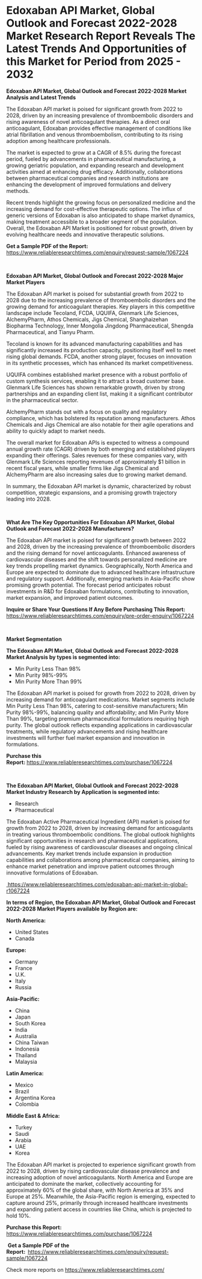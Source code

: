 <p><h1>Edoxaban API Market, Global Outlook and Forecast 2022-2028 Market Research Report Reveals The Latest Trends And Opportunities of this Market for Period from 2025 - 2032</h1></p><p><strong>Edoxaban API Market, Global Outlook and Forecast 2022-2028 Market Analysis and Latest Trends</strong></p>
<p><p>The Edoxaban API market is poised for significant growth from 2022 to 2028, driven by an increasing prevalence of thromboembolic disorders and rising awareness of novel anticoagulant therapies. As a direct oral anticoagulant, Edoxaban provides effective management of conditions like atrial fibrillation and venous thromboembolism, contributing to its rising adoption among healthcare professionals. </p><p>The market is expected to grow at a CAGR of 8.5% during the forecast period, fueled by advancements in pharmaceutical manufacturing, a growing geriatric population, and expanding research and development activities aimed at enhancing drug efficacy. Additionally, collaborations between pharmaceutical companies and research institutions are enhancing the development of improved formulations and delivery methods.</p><p>Recent trends highlight the growing focus on personalized medicine and the increasing demand for cost-effective therapeutic options. The influx of generic versions of Edoxaban is also anticipated to shape market dynamics, making treatment accessible to a broader segment of the population. Overall, the Edoxaban API Market is positioned for robust growth, driven by evolving healthcare needs and innovative therapeutic solutions.</p></p>
<p><strong>Get a Sample PDF of the Report:&nbsp;</strong> <a href="https://www.reliableresearchtimes.com/enquiry/request-sample/1067224?utm_campaign=3167&utm_medium=2&utm_source=Github&utm_content=ia&utm_term=21032025&utm_id=edoxaban-api-market-global-outlook-and-forecast-2022-2028">https://www.reliableresearchtimes.com/enquiry/request-sample/1067224</a></p>
<p>&nbsp;</p>
<p><strong>Edoxaban API Market, Global Outlook and Forecast 2022-2028 Major Market Players</strong></p>
<p><p>The Edoxaban API market is poised for substantial growth from 2022 to 2028 due to the increasing prevalence of thromboembolic disorders and the growing demand for anticoagulant therapies. Key players in this competitive landscape include Tecoland, FCDA, UQUIFA, Glenmark Life Sciences, AlchemyPharm, Athos Chemicals, Jigs Chemical, Shanghaizehan Biopharma Technology, Inner Mongolia Jingdong Pharmaceutical, Shengda Pharmaceutical, and Tianyu Pharm.</p><p>Tecoland is known for its advanced manufacturing capabilities and has significantly increased its production capacity, positioning itself well to meet rising global demands. FCDA, another strong player, focuses on innovation in its synthetic processes, which has enhanced its market competitiveness.</p><p>UQUIFA combines established market presence with a robust portfolio of custom synthesis services, enabling it to attract a broad customer base. Glenmark Life Sciences has shown remarkable growth, driven by strong partnerships and an expanding client list, making it a significant contributor in the pharmaceutical sector.</p><p>AlchemyPharm stands out with a focus on quality and regulatory compliance, which has bolstered its reputation among manufacturers. Athos Chemicals and Jigs Chemical are also notable for their agile operations and ability to quickly adapt to market needs.</p><p>The overall market for Edoxaban APIs is expected to witness a compound annual growth rate (CAGR) driven by both emerging and established players expanding their offerings. Sales revenues for these companies vary, with Glenmark Life Sciences reporting revenues of approximately $1 billion in recent fiscal years, while smaller firms like Jigs Chemical and AlchemyPharm are also increasing sales due to growing market demand.</p><p>In summary, the Edoxaban API market is dynamic, characterized by robust competition, strategic expansions, and a promising growth trajectory leading into 2028.</p></p>
<p>&nbsp;</p>
<p><strong>What Are The Key Opportunities For Edoxaban API Market, Global Outlook and Forecast 2022-2028 Manufacturers?</strong></p>
<p><p>The Edoxaban API market is poised for significant growth between 2022 and 2028, driven by the increasing prevalence of thromboembolic disorders and the rising demand for novel anticoagulants. Enhanced awareness of cardiovascular diseases and the shift towards personalized medicine are key trends propelling market dynamics. Geographically, North America and Europe are expected to dominate due to advanced healthcare infrastructure and regulatory support. Additionally, emerging markets in Asia-Pacific show promising growth potential. The forecast period anticipates robust investments in R&D for Edoxaban formulations, contributing to innovation, market expansion, and improved patient outcomes.</p></p>
<p><strong>Inquire or Share Your Questions If Any Before Purchasing This Report:</strong> <a href="https://www.reliableresearchtimes.com/enquiry/pre-order-enquiry/1067224?utm_campaign=3167&utm_medium=2&utm_source=Github&utm_content=ia&utm_term=21032025&utm_id=edoxaban-api-market-global-outlook-and-forecast-2022-2028">https://www.reliableresearchtimes.com/enquiry/pre-order-enquiry/1067224</a></p>
<p>&nbsp;</p>
<p><strong>Market Segmentation</strong></p>
<p><strong>The Edoxaban API Market, Global Outlook and Forecast 2022-2028 Market Analysis by types is segmented into:</strong></p>
<p><ul><li>Min Purity Less Than 98%</li><li>Min Purity 98%-99%</li><li>Min Purity More Than 99%</li></ul></p>
<p><p>The Edoxaban API market is poised for growth from 2022 to 2028, driven by increasing demand for anticoagulant medications. Market segments include Min Purity Less Than 98%, catering to cost-sensitive manufacturers; Min Purity 98%-99%, balancing quality and affordability; and Min Purity More Than 99%, targeting premium pharmaceutical formulations requiring high purity. The global outlook reflects expanding applications in cardiovascular treatments, while regulatory advancements and rising healthcare investments will further fuel market expansion and innovation in formulations.</p></p>
<p><strong>Purchase this Report:&nbsp;</strong><a href="https://www.reliableresearchtimes.com/purchase/1067224?utm_campaign=3167&utm_medium=2&utm_source=Github&utm_content=ia&utm_term=21032025&utm_id=edoxaban-api-market-global-outlook-and-forecast-2022-2028">https://www.reliableresearchtimes.com/purchase/1067224</a></p>
<p>&nbsp;</p>
<p><strong>The Edoxaban API Market, Global Outlook and Forecast 2022-2028 Market Industry Research by Application is segmented into:</strong></p>
<p><ul><li>Research</li><li>Pharmaceutical</li></ul></p>
<p><p>The Edoxaban Active Pharmaceutical Ingredient (API) market is poised for growth from 2022 to 2028, driven by increasing demand for anticoagulants in treating various thromboembolic conditions. The global outlook highlights significant opportunities in research and pharmaceutical applications, fueled by rising awareness of cardiovascular diseases and ongoing clinical advancements. Key market trends include expansion in production capabilities and collaborations among pharmaceutical companies, aiming to enhance market penetration and improve patient outcomes through innovative formulations of Edoxaban.</p></p>
<p><a href="https://www.reliableresearchtimes.com/edoxaban-api-market-in-global-r1067224?utm_campaign=3167&utm_medium=2&utm_source=Github&utm_content=ia&utm_term=21032025&utm_id=edoxaban-api-market-global-outlook-and-forecast-2022-2028">&nbsp;https://www.reliableresearchtimes.com/edoxaban-api-market-in-global-r1067224</a></p>
<p><strong>In terms of Region, the Edoxaban API Market, Global Outlook and Forecast 2022-2028 Market Players available by Region are:</strong></p>
<p>
    <p> <strong> North America: </strong>
        <ul>
            <li>United States</li>
            <li>Canada</li>
        </ul>
        </p> 
    <p> <strong> Europe: </strong>
        <ul>
            <li>Germany</li>
            <li>France</li>
            <li>U.K.</li>
            <li>Italy</li>
            <li>Russia</li>
        </ul>
        </p> 
    <p> <strong> Asia-Pacific: </strong>
        <ul>
            <li>China</li>
            <li>Japan</li>
            <li>South Korea</li>
            <li>India</li>
            <li>Australia</li>
            <li>China Taiwan</li>
            <li>Indonesia</li>
            <li>Thailand</li>
            <li>Malaysia</li>
        </ul>
        </p> 
    <p> <strong> Latin America: </strong>
        <ul>
            <li>Mexico</li>
            <li>Brazil</li>
            <li>Argentina Korea</li>
            <li>Colombia</li>
        </ul>
        </p> 
    <p> <strong> Middle East & Africa: </strong>
        <ul>
            <li>Turkey</li>
            <li>Saudi</li>
            <li>Arabia</li>
            <li>UAE</li>
            <li>Korea</li>
        </ul>
    </p>
    </p>
<p><p>The Edoxaban API market is projected to experience significant growth from 2022 to 2028, driven by rising cardiovascular disease prevalence and increasing adoption of novel anticoagulants. North America and Europe are anticipated to dominate the market, collectively accounting for approximately 60% of the global share, with North America at 35% and Europe at 25%. Meanwhile, the Asia-Pacific region is emerging, expected to capture around 25%, primarily through increased healthcare investments and expanding patient access in countries like China, which is projected to hold 10%.</p></p>
<p><strong>Purchase this Report: </strong><a href="https://www.reliableresearchtimes.com/purchase/1067224?utm_campaign=3167&utm_medium=2&utm_source=Github&utm_content=ia&utm_term=21032025&utm_id=edoxaban-api-market-global-outlook-and-forecast-2022-2028">https://www.reliableresearchtimes.com/purchase/1067224</a></p>
<p>&nbsp;<strong>Get a Sample PDF of the Report:&nbsp;&nbsp;</strong><a href="https://www.reliableresearchtimes.com/enquiry/request-sample/1067224?utm_campaign=3167&utm_medium=2&utm_source=Github&utm_content=ia&utm_term=21032025&utm_id=edoxaban-api-market-global-outlook-and-forecast-2022-2028">https://www.reliableresearchtimes.com/enquiry/request-sample/1067224</a></p>
<p><strong></strong></p>
<p>Check more reports on <a href="https://www.reliableresearchtimes.com/?utm_campaign=3167&utm_medium=2&utm_source=Github&utm_content=ia&utm_term=21032025&utm_id=edoxaban-api-market-global-outlook-and-forecast-2022-2028">https://www.reliableresearchtimes.com/</a></p>
